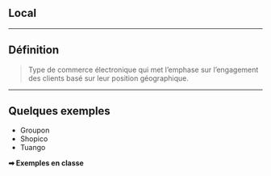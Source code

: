 ## Local

-----

## Définition

<div class="fragment">
<blockquote>
Type de commerce électronique qui met l’emphase sur l’engagement des clients basé sur leur position géographique.
</blockquote>
</div>

-----

## Quelques exemples

* Groupon
* Shopico
* Tuango

**➡ Exemples en classe**
